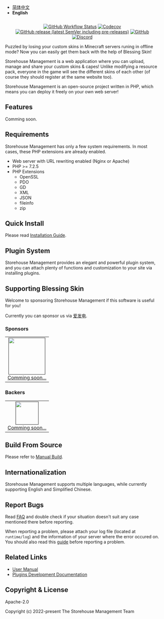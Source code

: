 - [简体中文](./README-zh.md)
- **English**

<p align="center"><img src=""></p>

<p align="center">
<a href="https://github.com/bs-community/blessing-skin-server/actions"><img alt="GitHub Workflow Status" src="https://img.shields.io/github/workflow/status/bs-community/blessing-skin-server/CI?style=flat-square"></a>
<a href="https://codecov.io/gh/bs-community/blessing-skin-server"><img alt="Codecov" src="https://img.shields.io/codecov/c/github/bs-community/blessing-skin-server?style=flat-square"></a>
<a href="https://github.com/bs-community/blessing-skin-server/releases"><img alt="GitHub release (latest SemVer including pre-releases)" src="https://img.shields.io/github/v/release/bs-community/blessing-skin-server?include_prereleases&style=flat-square"></a>
<a href="https://github.com/bs-community/blessing-skin-server/blob/master/LICENSE"><img alt="GitHub" src="https://img.shields.io/github/license/bs-community/blessing-skin-server?style=flat-square"></a>
<a href="https://discord.com/invite/QAsyEyt"><img alt="Discord" src="https://discord.com/api/guilds/761226550921658380/widget.png"></a>
</p>

Puzzled by losing your custom skins in Minecraft servers runing in offline mode? Now you can easily get them back with the help of Blessing Skin!

Storehouse Management is a web application where you can upload, manage and share your custom skins & capes! Unlike modifying a resource pack, everyone in the game will see the different skins of each other (of course they should register at the same website too).

Storehouse Management is an open-source project written in PHP, which means you can deploy it freely on your own web server!

## Features

Comming soon.

## Requirements

Storehouse Management has only a few system requirements. In most cases, these PHP extensions are already enabled.

- Web server with URL rewriting enabled (Nginx or Apache)
- PHP >= 7.2.5
- PHP Extensions
  - OpenSSL
  - PDO
  - GD
  - XML
  - JSON
  - fileinfo
  - zip

## Quick Install

Please read [Installation Guide](https://wms.mojy.xyz/en-us/install.html).

## Plugin System

Storehouse Management provides an elegant and powerful plugin system, and you can attach plenty of functions and customization to your site via installing plugins.

## Supporting Blessing Skin

Welcome to sponsoring Storehouse Management if this software is useful for you!

Currently you can sponsor us via [爱发电](https://afdian.net/@Cinnamoroll).

### Sponsors

<table>
  <tbody>
    <tr>
      <td align=center>
        <a href="">
          <img src="" width="120" height="120">
          <br>
          Comming soon...
        </a>
      </td>
      </tr>
    </tbody>
</table>

### Backers

<table>
  <tbody>
    <tr>
      <td align=center>
        <a href="">
          <img src="" width="75" height="75">
          <br>
          Comming soon...
        </a>
      </td>
      </tr>
    </tbody>
</table>

## Build From Source

Please refer to [Manual Build](https://wms.mojy.xyz/en-us/build.html).

## Internationalization

Storehouse Management supports multiple languages, while currently supporting English and Simplified Chinese.

## Report Bugs

Read [FAQ](https://wms.mojy.xyz/en-us/faq.html) and double check if your situation doesn't suit any case mentioned there before reporting.

When reporting a problem, please attach your log file (located at `runtime/log`) and the information of your server where the error occured on. You should also read this [guide](https://wms.mojy.xyz/en-us/report.html) before reporting a problem.

## Related Links

- [User Manual](https://wms.mojy.xyz/en-us/)
- [Plugins Development Documentation](https://wms-plugin.mojy.xyz)

## Copyright & License

Apache-2.0

Copyright (c) 2022-present The Storehouse Management Team
